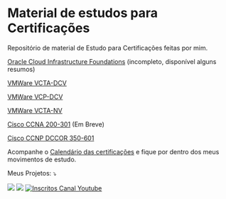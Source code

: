 # Material de estudos para Certificações
Repositório de material de Estudo para Certificações feitas por mim.

[Oracle Cloud Infrastructure Foundations](oracle/OCI%20Foundations) (incompleto, disponível alguns resumos)

[VMWare VCTA-DCV](vmware/vcta-dcv)

[VMWare VCP-DCV](vmware/vcp-dcv)

[VMWare VCTA-NV](vmware/vcta-nv)

[Cisco CCNA 200-301](#) (Em Breve)

[Cisco CCNP DCCOR 350-601](cisco/ccnp-350-601/)

Acompanhe o [Calendário das certificações](certs_schedule.md) e fique por dentro dos meus movimentos de estudo.

Meus Projetos: ⤵️
</p>

<p align="left">
  
  <a href="https://infra.expert/#/portal/signup" alt="Blog">
  <img src="https://img.shields.io/static/v1?label=Blog&message=Infra%20Expert&color=232634&style=for-the-badge&logo=ghost&link=https://infra.expert/#/portal/signup"/></a>

  <a href="https://instagram.com/infraantenada" alt="Instagram">
  <img src="https://img.shields.io/badge/@infraantenada-E4405F?style=for-the-badge&logo=instagram&logoColor=white&link=https://instagram.com/infraantenada"/></a>

  <a href="http://youtube.com/infraantenada?sub_confirmation=1">
    <img alt="Inscritos Canal Youtube" src="https://img.shields.io/youtube/channel/subscribers/UC9YAyen5LMa_o2oeJ5bcmdg?label=INFRAANTENADA&logo=Youtube&style=for-the-badge">
  </a>
</p> 